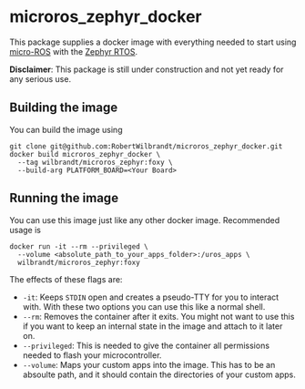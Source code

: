 microros_zephyr_docker
======================

This package supplies a docker image with everything needed to start using [micro-ROS](https://micro-ros.github.io/) with the [Zephyr RTOS](https://www.zephyrproject.org/).

**Disclaimer**: This package is still under construction and not yet ready for any serious use.

Building the image
------------------

You can build the image using

```console
git clone git@github.com:RobertWilbrandt/microros_zephyr_docker.git
docker build microros_zephyr_docker \
  --tag wilbrandt/microros_zephyr:foxy \
  --build-arg PLATFORM_BOARD=<Your Board>
```

Running the image
-----------------

You can use this image just like any other docker image. Recommended usage is

```console
docker run -it --rm --privileged \
  --volume <absolute_path_to_your_apps_folder>:/uros_apps \
  wilbrandt/microros_zephyr:foxy
```

The effects of these flags are:
- ```-it```: Keeps ```STDIN``` open and creates a pseudo-TTY for you to interact with. With these two options you can use this like a normal shell.
- ```--rm```: Removes the container after it exits. You might not want to use this if you want to keep an internal state in the image and attach to it later on.
- ```--privileged```: This is needed to give the container all permissions needed to flash your microcontroller.
- ```--volume```: Maps your custom apps into the image. This has to be an absoulte path, and it should contain the directories of your custom apps.
